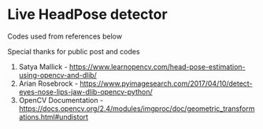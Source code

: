 # Live HeadPose detector

Codes used from references below

Special thanks for public post and codes
1. Satya Mallick - https://www.learnopencv.com/head-pose-estimation-using-opencv-and-dlib/
2. Arian Rosebrock - https://www.pyimagesearch.com/2017/04/10/detect-eyes-nose-lips-jaw-dlib-opencv-python/
3. OpenCV Documentation - https://docs.opencv.org/2.4/modules/imgproc/doc/geometric_transformations.html#undistort

